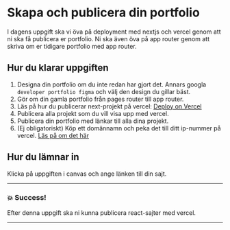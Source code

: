 # Skapa och publicera din portfolio

I dagens uppgift ska vi öva på deployment med nextjs och vercel genom att ni ska få
publicera er portfolio. Ni ska även öva på app router genom att skriva om er tidigare portfolio med app router.

## Hur du klarar uppgiften

1. Designa din portfolio om du inte redan har gjort det. Annars googla `developer portfolio figma` och välj den design du gillar bäst.
1. Gör om din gamla portfolio från pages router till app router.
1. Läs på hur du publicerar next-projekt på vercel: [Deploy on Vercel](https://nextjs.org/learn-pages-router/basics/deploying-nextjs-app/deploy)
1. Publicera alla projekt som du vill visa upp med vercel.
1. Publicera din portfolio med länkar till alla dina projekt.
1. (Ej obligatoriskt) Köp ett domännamn och peka det till ditt ip-nummer på vercel. [Läs på om det här](https://vercel.com/docs/projects/domains/add-a-domain)

## Hur du lämnar in

Klicka på uppgiften i canvas och ange länken till din sajt.

---

### :boom: Success!

Efter denna uppgift ska ni kunna publicera react-sajter med vercel.

---
